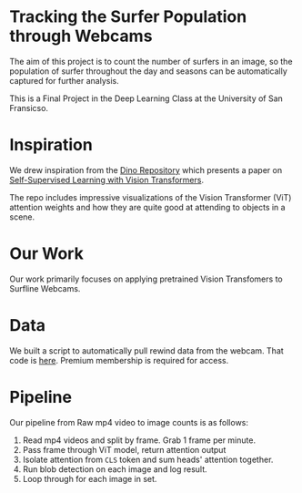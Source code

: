 # Tracking the Surfer Population through Webcams

The aim of this project is to count the number of surfers in an image, so the population of surfer throughout the day and seasons can be automatically captured for further analysis.

This is a Final Project in the Deep Learning Class at the University of San Fransicso.

# Inspiration

We drew inspiration from the [Dino Repository](https://github.com/facebookresearch/dino) which presents a paper on [Self-Supervised Learning with Vision Transformers](https://arxiv.org/abs/2104.14294).

The repo includes impressive visualizations of the Vision Transformer (ViT) attention weights and how they are quite good at attending to objects in a scene.  

# Our Work

Our work primarily focuses on applying pretrained Vision Transfomers to Surfline Webcams.

# Data

We built a script to automatically pull rewind data from the webcam.  That code is [here](https://gist.github.com/tukavic/da2238ed28eeb00b97d9acecf29c2076). Premium membership is required for access.


# Pipeline

Our pipeline from Raw mp4 video to image counts is as follows:

1. Read mp4 videos and split by frame. Grab 1 frame per minute.
2. Pass frame through ViT model, return attention output
3. Isolate attention from `CLS` token and sum heads' attention together.
4. Run blob detection on each image and log result.
5. Loop through for each image in set.

